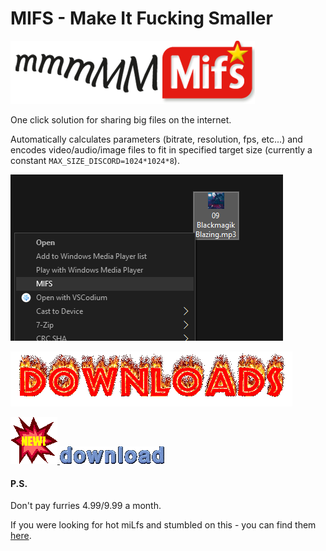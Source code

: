 # MIFS - Make It Fucking Smaller

![mmmmm](./doc/img/mmmmmmmmmmifs.png)

One click solution for sharing big files on the internet. 

Automatically calculates parameters (bitrate, resolution, fps, etc...) and encodes video/audio/image files to fit in specified target size (currently a constant `MAX_SIZE_DISCORD=1024*1024*8`). 

![preview](./doc/img/preview.png)

![downloads](./doc/img/downloads.gif)


[![downloads](./doc/img/downloads_new.gif) ![downloads](./doc/img/downloads_download.gif)](https://github.com/nuukedo29/mifs/releases)


#### P.S.

Don't pay furries $4.99/$9.99 a month.

If you were looking for hot miLfs and stumbled on this - you can find them [here](https://duckduckgo.com/?q=%21gi+hot+milfs).
